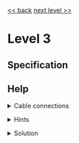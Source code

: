 [<< back](index) [next level >>](level4)

# Level 3


## Specification


## Help


<details markdown=1><summary>Cable connections</summary>
  

 
</details>

<p></p>

<details markdown=1><summary>Hints</summary>
  

 
</details>

<p></p>

<details markdown=1><summary>Solution</summary>

MCU1

```
CODE
```

MCU2

```
CODE
```

</details>